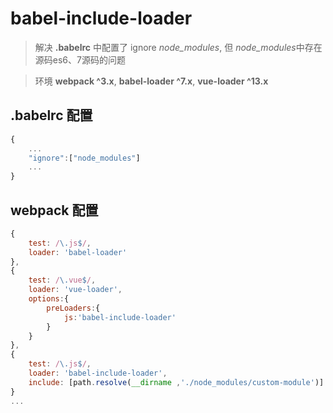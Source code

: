 # babel-include-loader
> 解决 **.babelrc** 中配置了 ignore *node_modules*, 但 *node_modules*中存在源码es6、7源码的问题

> 环境 **webpack ^3.x**, **babel-loader ^7.x**, **vue-loader ^13.x**

## .babelrc 配置
```js
{
    ...
    "ignore":["node_modules"]
    ...
}
```

## webpack 配置
```js
{
    test: /\.js$/,
    loader: 'babel-loader'
},
{
    test: /\.vue$/,
    loader: 'vue-loader',
    options:{
        preLoaders:{
            js:'babel-include-loader'
        }
    }
},
{
    test: /\.js$/,
    loader: 'babel-include-loader',
    include: [path.resolve(__dirname ,'./node_modules/custom-module')]
}
...

```

